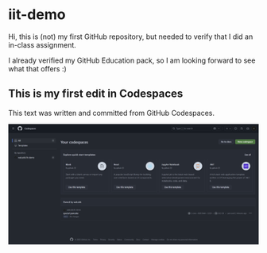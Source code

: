 # iit-demo

Hi, this is (not) my first GitHub repository, but needed to verify that I did an in-class assignment.

I already verified my GitHub Education pack, so I am looking forward to see what that offers :)

## This is my first edit in Codespaces
This text was written and committed from GitHub Codespaces.

![Codespaces view screenshot](./screenshot.png)
